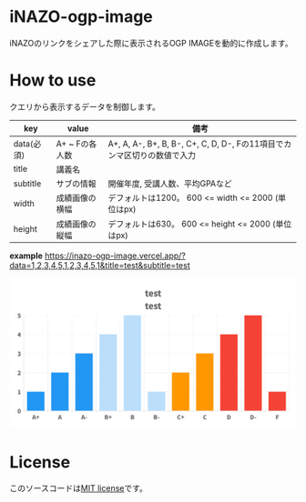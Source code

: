 # iNAZO-ogp-image

iNAZOのリンクをシェアした際に表示されるOGP IMAGEを動的に作成します。

# How to use

クエリから表示するデータを制御します。

| key | value | 備考 |
| --- | ----- | ---- |
| data(必須) | A+ ~ Fの各人数 | A+, A, A-, B+, B, B-, C+, C, D, D-, Fの11項目でカンマ区切りの数値で入力 |
| title | 講義名 | |
| subtitle | サブの情報 | 開催年度, 受講人数、平均GPAなど |
| width | 成績画像の横幅 | デフォルトは1200。 600 <= width <= 2000 (単位はpx)|
| height | 成績画像の縦幅 |デフォルトは630。 600 <= height <= 2000 (単位はpx)|

**example**
https://inazo-ogp-image.vercel.app/?data=1,2,3,4,5,1,2,3,4,5,1&title=test&subtitle=test

![サンプル画像](/iNAZO-grade.png)



# License
このソースコードは[MIT license](https://opensource.org/licenses/MIT)です。
